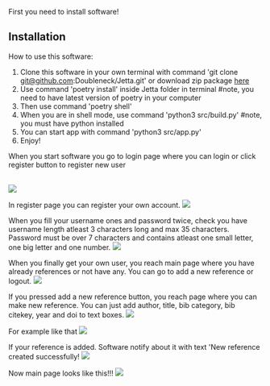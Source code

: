 First you need to install software!

## Installation

How to use this software:

1. Clone this software in your own terminal with command 'git clone git@github.com:Doubleneck/Jetta.git' or download zip package [here](https://github.com/Doubleneck/Jetta/releases/tag/v.0.0.1)
2. Use command 'poetry install' inside Jetta folder in terminal #note, you need to have latest version of poetry in your computer
3. Then use command 'poetry shell'
4. When you are in shell mode, use command 'python3 src/build.py' #note, you must have python installed
5. You can start app with command 'python3 src/app.py'
7. Enjoy!

When you start software you go to login page where you can login or click register button to register new user

\
![](./pictures/Login.png)

In register page you can register your own account.
![](./pictures/Register.png)

When you fill your username ones and password twice, check you have username length atleast 3 characters long and max 35 characters.
Password must be over 7 characters and contains atleast one small letter, one big letter and one number.
![](./pictures/Register_filled.png)

When you finally get your own user, you reach main page where you have already references or not have any. You can go to add a new reference or logout.
![](./pictures/Main_page.png)

If you pressed add a new reference button, you reach page where you can make new reference. You can just add author, title, bib category, bib citekey, year and doi to text boxes.
![](./pictures/New_reference.png)

For example like that
![](./pictures/Reference_filled.png)

If your reference is added. Software notify about it with text 'New reference created successfully!
![](./pictures/Reference_created_successfully.png)

Now main page looks like this!!!
![](./pictures/Reference_in_main.png)
